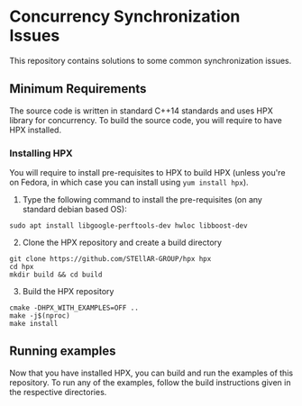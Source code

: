 # Concurrency Synchronization Issues

This repository contains solutions to some common synchronization issues.

## Minimum Requirements

The source code is written in standard C++14 standards and uses HPX 
library for concurrency. To build the source code, you will require to 
have HPX installed.

### Installing HPX

You will require to install pre-requisites to HPX to build HPX (unless 
you're on Fedora, in which case you can install using `yum install hpx`).

1. Type the following command to install the pre-requisites (on any standard 
debian based OS):
```
sudo apt install libgoogle-perftools-dev hwloc libboost-dev
```

2. Clone the HPX repository and create a build directory
```
git clone https://github.com/STEllAR-GROUP/hpx hpx
cd hpx
mkdir build && cd build
```

3. Build the HPX repository
```
cmake -DHPX_WITH_EXAMPLES=OFF ..
make -j$(nproc)
make install
```

## Running examples

Now that you have installed HPX, you can build and run the examples of this 
repository. To run any of the examples, follow the build instructions given 
in the respective directories.